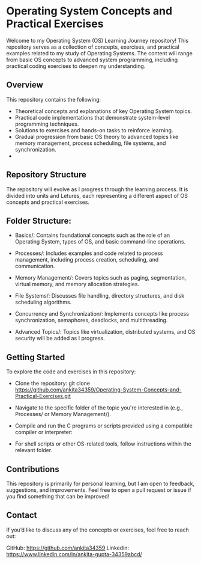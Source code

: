 # Operating System Concepts and Practical Exercises

Welcome to my Operating System (OS) Learning Journey repository! This repository serves as a collection of concepts, exercises, and practical examples related to my study of Operating Systems. The content will range from basic OS concepts to advanced system programming, including practical coding exercises to deepen my understanding.

## Overview

This repository contains the following:

- Theoretical concepts and explanations of key Operating System topics.
- Practical code implementations that demonstrate system-level programming techniques.
- Solutions to exercises and hands-on tasks to reinforce learning.
- Gradual progression from basic OS theory to advanced topics like memory management, process scheduling, file systems, and synchronization.
- 
## Repository Structure
The repository will evolve as I progress through the learning process. It is divided into units and Letures, each representing a different aspect of OS concepts and practical exercises.

## Folder Structure:

- Basics/:
Contains foundational concepts such as the role of an Operating System, types of OS, and basic command-line operations.

- Processes/:
Includes examples and code related to process management, including process creation, scheduling, and communication.

- Memory Management/:
Covers topics such as paging, segmentation, virtual memory, and memory allocation strategies.

- File Systems/:
Discusses file handling, directory structures, and disk scheduling algorithms.

- Concurrency and Synchronization/:
Implements concepts like process synchronization, semaphores, deadlocks, and multithreading.

- Advanced Topics/:
Topics like virtualization, distributed systems, and OS security will be added as I progress.

## Getting Started
To explore the code and exercises in this repository:

- Clone the repository: git clone https://github.com/ankita34359/Operating-System-Concepts-and-Practical-Exercises.git

- Navigate to the specific folder of the topic you're interested in (e.g., Processes/ or Memory Management/).

- Compile and run the C programs or scripts provided using a compatible compiler or interpreter:
- For shell scripts or other OS-related tools, follow instructions within the relevant folder.

## Contributions
This repository is primarily for personal learning, but I am open to feedback, suggestions, and improvements. Feel free to open a pull request or issue if you find something that can be improved!

## Contact
If you’d like to discuss any of the concepts or exercises, feel free to reach out:

GitHub: https://github.com/ankita34359
Linkedin: https://www.linkedin.com/in/ankita-gupta-34359abcd/

